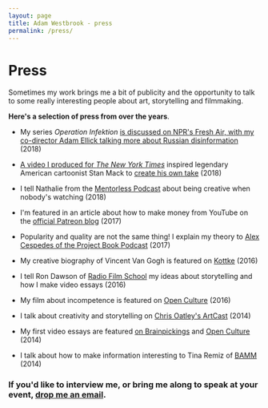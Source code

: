```yaml
---
layout: page
title: Adam Westbrook - press
permalink: /press/
---
```


# Press

Sometimes my work brings me a bit of publicity and the opportunity to talk to some really interesting people about art, storytelling and filmmaking. 

**Here's a selection of press from over the years**.

- My series *Operation Infektion* [is discussed on NPR's Fresh Air, with my co-director Adam Ellick talking more about Russian disinformation](https://www.npr.org/2018/11/15/668209008/inside-the-russian-disinformation-playbook-exploit-tension-sow-chaos) (2018)

- [A video I produced for *The New York Times*](https://www.nytimes.com/video/opinion/100000006154922/fascism-leaders-america-trump.html) inspired legendary American cartoonist Stan Mack to [create his own take](https://www.nytimes.com/2018/10/18/opinion/fascism.html) (2018)

- I tell Nathalie from the [Mentorless Podcast](https://soundcloud.com/mentorless/adam-westbrook-and-the-art-of-storytelling-on-the-internet-mentorless-podcast-episode-1) about being creative when nobody's watching (2018)

- I'm featured in an article about how to make money from YouTube on the [official Patreon blog](https://blog.patreon.com/make-money-youtube-2017) (2017)

- Popularity and quality are not the same thing! I explain my theory to [Alex Cespedes of the Project Book Podcast](https://alexcespedes.com/2017/04/adam-westbrook-quality-popularity/) (2017)

- My creative biography of Vincent Van Gogh is featured on [Kottke](https://kottke.org/16/02/paint-like-theres-nobody-watching-or-buying) (2016)

- I tell Ron Dawson of [Radio Film School](http://daredreamer.com/rfs-adamwestbrook/) my ideas about storytelling and how I make video essays (2016)

- My film about incompetence is featured on [Open Culture](http://www.openculture.com/2016/06/how-to-achieve-professional-happiness-through-creative-incompetence.html) (2016)

- I talk about creativity and storytelling on [Chris Oatley's ArtCast](https://chrisoatley.com/delve1/) (2014)

- My first video essays are featured [on Brainpickings](https://www.brainpickings.org/2014/05/23/the-long-game/) and [Open Culture](http://www.openculture.com/2015/04/the-long-game-of-creativity.html) (2014)

- I talk about how to make information interesting to Tina Remiz of [BAMM](https://bammglobal.com/conversation-adam-westbrook/) (2014)

### If you'd like to interview me, or bring me along to speak at your event, [drop me an email](mailto:adam@adamwestbrook.co.uk).
